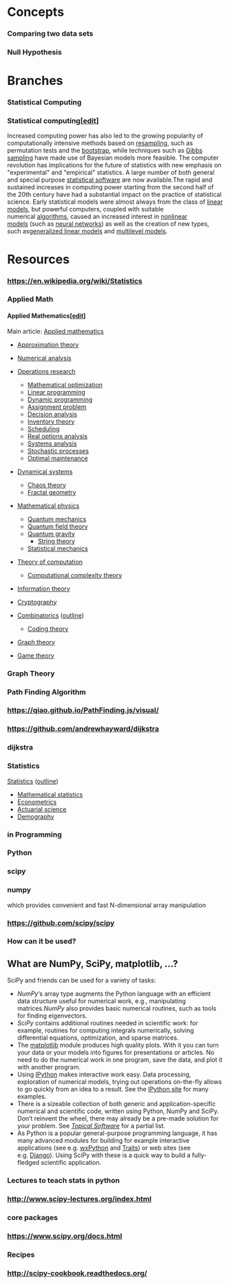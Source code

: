 # Concepts
### Comparing two data sets
### Null Hypothesis
# Branches
### Statistical Computing
### Statistical computing[[edit](https://en.wikipedia.org/w/index.php?title=Statistics&action=edit&section=24 "Edit section: Statistical computing")]

Increased computing power has also led to the growing popularity of computationally intensive methods based on [resampling](https://en.wikipedia.org/wiki/Resampling_(statistics) "Resampling (statistics)"), such as permutation tests and the [bootstrap](https://en.wikipedia.org/wiki/Bootstrapping_(statistics) "Bootstrapping (statistics)"), while techniques such as [Gibbs sampling](https://en.wikipedia.org/wiki/Gibbs_sampling "Gibbs sampling") have made use of Bayesian models more feasible. The computer revolution has implications for the future of statistics with new emphasis on "experimental" and "empirical" statistics. A large number of both general and special purpose [statistical software](https://en.wikipedia.org/wiki/List_of_statistical_packages "List of statistical packages") are now available.The rapid and sustained increases in computing power starting from the second half of the 20th century have had a substantial impact on the practice of statistical science. Early statistical models were almost always from the class of [linear models](https://en.wikipedia.org/wiki/Linear_model "Linear model"), but powerful computers, coupled with suitable numerical [algorithms](https://en.wikipedia.org/wiki/Algorithms "Algorithms"), caused an increased interest in [nonlinear models](https://en.wikipedia.org/wiki/Nonlinear_regression "Nonlinear regression") (such as [neural networks](https://en.wikipedia.org/wiki/Neural_networks "Neural networks")) as well as the creation of new types, such as[generalized linear models](https://en.wikipedia.org/wiki/Generalized_linear_model "Generalized linear model") and [multilevel models](https://en.wikipedia.org/wiki/Multilevel_model "Multilevel model").
# Resources
### https://en.wikipedia.org/wiki/Statistics
### Applied Math
#### Applied Mathematics[[edit](https://en.wikipedia.org/w/index.php?title=Outline_of_academic_disciplines&action=edit&section=28 "Edit section: Applied Mathematics")]

Main article: [Applied mathematics](https://en.wikipedia.org/wiki/Applied_mathematics "Applied mathematics")









*   [Approximation theory](https://en.wikipedia.org/wiki/Approximation_theory "Approximation theory")  

*   [Numerical analysis](https://en.wikipedia.org/wiki/Numerical_analysis "Numerical analysis")
*   [Operations research](https://en.wikipedia.org/wiki/Operations_research "Operations research")
    *   [Mathematical optimization](https://en.wikipedia.org/wiki/Mathematical_optimization "Mathematical optimization")
    *   [Linear programming](https://en.wikipedia.org/wiki/Linear_programming "Linear programming")
    *   [Dynamic programming](https://en.wikipedia.org/wiki/Dynamic_programming "Dynamic programming")
    *   [Assignment problem](https://en.wikipedia.org/wiki/Assignment_problem "Assignment problem")
    *   [Decision analysis](https://en.wikipedia.org/wiki/Decision_analysis "Decision analysis")
    *   [Inventory theory](https://en.wikipedia.org/wiki/Inventory_theory "Inventory theory")
    *   [Scheduling](https://en.wikipedia.org/wiki/Job_shop_scheduling "Job shop scheduling")
    *   [Real options analysis](https://en.wikipedia.org/wiki/Real_options_analysis "Real options analysis")
    *   [Systems analysis](https://en.wikipedia.org/wiki/Systems_analysis "Systems analysis")
    *   [Stochastic processes](https://en.wikipedia.org/wiki/Stochastic_processes "Stochastic processes")
    *   [Optimal maintenance](https://en.wikipedia.org/wiki/Optimal_maintenance "Optimal maintenance")





*   [Dynamical systems](https://en.wikipedia.org/wiki/Dynamical_systems "Dynamical systems")
    *   [Chaos theory](https://en.wikipedia.org/wiki/Chaos_theory "Chaos theory")
    *   [Fractal geometry](https://en.wikipedia.org/wiki/Fractal_geometry "Fractal geometry")
*   [Mathematical physics](https://en.wikipedia.org/wiki/Mathematical_physics "Mathematical physics")
    *   [Quantum mechanics](https://en.wikipedia.org/wiki/Quantum_mechanics "Quantum mechanics")
    *   [Quantum field theory](https://en.wikipedia.org/wiki/Quantum_field_theory "Quantum field theory")
    *   [Quantum gravity](https://en.wikipedia.org/wiki/Quantum_gravity "Quantum gravity")
        *   [String theory](https://en.wikipedia.org/wiki/String_theory "String theory")
    *   [Statistical mechanics](https://en.wikipedia.org/wiki/Statistical_mechanics "Statistical mechanics")
*   [Theory of computation](https://en.wikipedia.org/wiki/Theory_of_computation "Theory of computation")
    *   [Computational complexity theory](https://en.wikipedia.org/wiki/Computational_complexity_theory "Computational complexity theory")
*   [Information theory](https://en.wikipedia.org/wiki/Information_theory "Information theory")
*   [Cryptography](https://en.wikipedia.org/wiki/Cryptography "Cryptography")
*   [Combinatorics](https://en.wikipedia.org/wiki/Combinatorics "Combinatorics") ([outline](https://en.wikipedia.org/wiki/Outline_of_combinatorics "Outline of combinatorics"))
    *   [Coding theory](https://en.wikipedia.org/wiki/Coding_theory "Coding theory")
*   [Graph theory](https://en.wikipedia.org/wiki/Graph_theory "Graph theory")
*   [Game theory](https://en.wikipedia.org/wiki/Game_theory "Game theory")








### Graph Theory
### Path Finding Algorithm
### https://qiao.github.io/PathFinding.js/visual/
### https://github.com/andrewhayward/dijkstra
### dijkstra
### Statistics
[Statistics](https://en.wikipedia.org/wiki/Statistics "Statistics") ([outline](https://en.wikipedia.org/wiki/Outline_of_statistics "Outline of statistics"))

*   [Mathematical statistics](https://en.wikipedia.org/wiki/Mathematical_statistics "Mathematical statistics")
*   [Econometrics](https://en.wikipedia.org/wiki/Econometrics "Econometrics")
*   [Actuarial science](https://en.wikipedia.org/wiki/Actuarial_science "Actuarial science")
*   [Demography](https://en.wikipedia.org/wiki/Demography "Demography")
### in Programming
### Python
### scipy
### numpy
which provides convenient and fast N-dimensional array manipulation
### https://github.com/scipy/scipy
### How can it be used?
## What are NumPy, SciPy, matplotlib, ...?[](https://www.scipy.org/getting-started.html#what-are-numpy-scipy-matplotlib "Permalink to this headline")

SciPy and friends can be used for a variety of tasks:

*   _NumPy_‘s array type augments the Python language with an efficient data structure useful for numerical work, e.g., manipulating matrices._NumPy_ also provides basic numerical routines, such as tools for finding eigenvectors.
*   _SciPy_ contains additional routines needed in scientific work: for example, routines for computing integrals numerically, solving differential equations, optimization, and sparse matrices.
*   The [matplotlib](http://matplotlib.sourceforge.net/) module produces high quality plots. With it you can turn your data or your models into figures for presentations or articles. No need to do the numerical work in one program, save the data, and plot it with another program.
*   Using [IPython](http://ipython.org/) makes interactive work easy. Data processing, exploration of numerical models, trying out operations on-the-fly allows to go quickly from an idea to a result. See the [IPython site](http://ipython.org/) for many examples.
*   There is a sizeable collection of both generic and application-specific numerical and scientific code, written using Python, NumPy and SciPy. Don’t reinvent the wheel, there may already be a pre-made solution for your problem. See [_Topical Software_](https://www.scipy.org/topical-software.html) for a partial list.
*   As Python is a popular general-purpose programming language, it has many advanced modules for building for example interactive applications (see e.g. [wxPython](http://www.wxpython.org/) and [Traits](http://code.enthought.com/projects/traits/)) or web sites (see e.g. [Django](https://www.djangoproject.com/)). Using SciPy with these is a quick way to build a fully-fledged scientific application.
### Lectures to teach stats in python
### http://www.scipy-lectures.org/index.html
### core packages
### https://www.scipy.org/docs.html
### Recipes
### http://scipy-cookbook.readthedocs.org/
